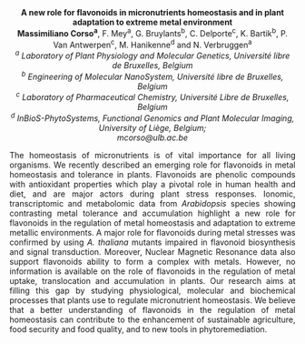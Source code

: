 <center><strong>A new role for flavonoids in micronutrients homeostasis and in plant
adaptation to extreme metal environment</strong> 

<center><strong>Massimiliano Corso<sup>a</sup></strong>, F. Mey<sup>a</sup>, G. Bruylants<sup>b</sup>, C.
Delporte<sup>c</sup>, K. Bartik<sup>b</sup>, P. Van Antwerpen<sup>c</sup>, M. Hanikenne<sup>d</sup> and N. Verbruggen<sup>a</sup>

<center><i><sup>a</sup> Laboratory of Plant Physiology and Molecular Genetics, Université libre de Bruxelles, Belgium</i> 

<center><i><sup>b</sup> Engineering of Molecular NanoSystem, Université libre de Bruxelles, Belgium</i> 

<center><i><sup>c</sup> Laboratory of Pharmaceutical Chemistry, Université Libre de Bruxelles, Belgium</i> 

<center><i><sup>d</sup> InBioS-PhytoSystems, Functional Genomics and Plant Molecular Imaging, University of Liège, Belgium;</i> 

<center><i>mcorso@ulb.ac.be</i> 

<p style="text-align:justify">The homeostasis of micronutrients is of vital importance for all living
organisms. We recently described an emerging role for flavonoids in
metal homeostasis and tolerance in plants. Flavonoids are phenolic
compounds with antioxidant properties which play a pivotal role in human
health and diet, and are major actors during plant stress responses.
Ionomic, transcriptomic and metabolomic data from <i>Arabidopsis</i> species
showing contrasting metal tolerance and accumulation highlight a new
role for flavonoids in the regulation of metal homeostasis and
adaptation to extreme metallic environments. A major role for flavonoids
during metal stresses was confirmed by using <i>A. thaliana</i> mutants
impaired in flavonoid biosynthesis and signal transduction. Moreover,
Nuclear Magnetic Resonance data also support flavonoids ability to form
a complex with metals. However, no information is available on the role
of flavonoids in the regulation of metal uptake, translocation and
accumulation in plants. Our research aims at filling this gap by
studying physiological, molecular and biochemical processes that plants
use to regulate micronutrient homeostasis. We believe that a better
understanding of flavonoids in the regulation of metal homeostasis can
contribute to the enhancement of sustainable agriculture, food security
and food quality, and to new tools in phytoremediation.
